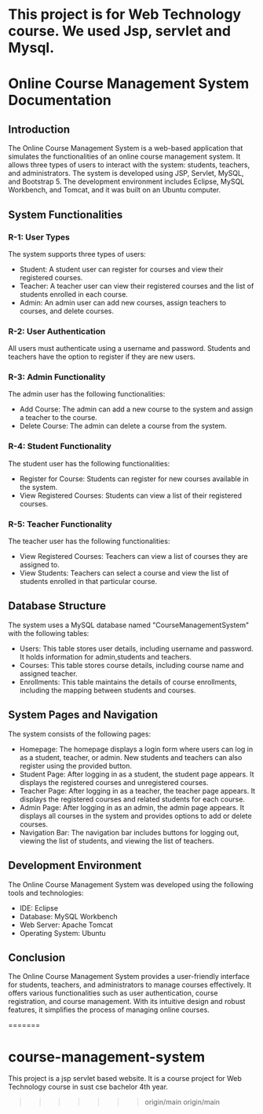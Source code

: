 # This project is for Web Technology course. We used Jsp, servlet and Mysql.

# Online Course Management System Documentation

## Introduction

The Online Course Management System is a web-based application that simulates the functionalities of an online course management system. It allows three types of users to interact with the system: students, teachers, and administrators. The system is developed using JSP, Servlet, MySQL, and Bootstrap 5. The development environment includes Eclipse, MySQL Workbench, and Tomcat, and it was built on an Ubuntu computer.

## System Functionalities

### R-1: User Types

The system supports three types of users:

- Student: A student user can register for courses and view their registered courses.
- Teacher: A teacher user can view their registered courses and the list of students enrolled in each course.
- Admin: An admin user can add new courses, assign teachers to courses, and delete courses.

### R-2: User Authentication

All users must authenticate using a username and password. Students and teachers have the option to register if they are new users.

### R-3: Admin Functionality

The admin user has the following functionalities:

- Add Course: The admin can add a new course to the system and assign a teacher to the course.
- Delete Course: The admin can delete a course from the system.

### R-4: Student Functionality

The student user has the following functionalities:

- Register for Course: Students can register for new courses available in the system.
- View Registered Courses: Students can view a list of their registered courses.

### R-5: Teacher Functionality

The teacher user has the following functionalities:

- View Registered Courses: Teachers can view a list of courses they are assigned to.
- View Students: Teachers can select a course and view the list of students enrolled in that particular course.

## Database Structure

The system uses a MySQL database named "CourseManagementSystem" with the following tables:

- Users: This table stores user details, including username and password. It holds information for admin,students and teachers. 
- Courses: This table stores course details, including course name and assigned teacher.
- Enrollments: This table maintains the details of course enrollments, including the mapping between students and courses.

## System Pages and Navigation

The system consists of the following pages:

- Homepage: The homepage displays a login form where users can log in as a student, teacher, or admin. New students and teachers can also register using the provided button.
- Student Page: After logging in as a student, the student page appears. It displays the registered courses and unregistered courses.
- Teacher Page: After logging in as a teacher, the teacher page appears. It displays the registered courses and related students for each course.
- Admin Page: After logging in as an admin, the admin page appears. It displays all courses in the system and provides options to add or delete courses.
- Navigation Bar: The navigation bar includes buttons for logging out, viewing the list of students, and viewing the list of teachers.

## Development Environment

The Online Course Management System was developed using the following tools and technologies:

- IDE: Eclipse
- Database: MySQL Workbench
- Web Server: Apache Tomcat
- Operating System: Ubuntu

## Conclusion

The Online Course Management System provides a user-friendly interface for students, teachers, and administrators to manage courses effectively. It offers various functionalities such as user authentication, course registration, and course management. With its intuitive design and robust features, it simplifies the process of managing online courses.



=======
# course-management-system
This project is a jsp servlet based website. It is  a course project for Web Technology course in sust cse bachelor 4th year.
>>>>>>> origin/main
>>>>>>> origin/main
